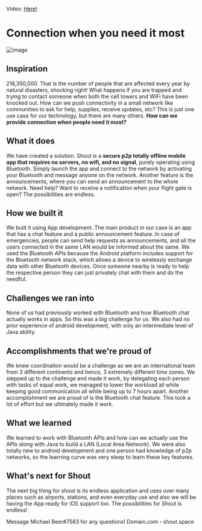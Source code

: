Video: [Here!](https://youtu.be/iUIqGWZhUts)

# Connection when you need it most

![image](https://challengepost-s3-challengepost.netdna-ssl.com/photos/production/software_photos/001/408/104/datas/original.png)

## Inspiration

218,350,000. That is the number of people that are affected every year by natural disasters, shocking right! What happens if you are trapped and trying to contact someone when both the cell towers and WiFi have been knocked out. How can we push connectivity in a small network like communities to ask for help, supplies, receive updates, etc? This is just one use case for our technology, but there are many others. **How can we provide connection when people need it most?**

## What it does
We have created a solution. Shout is a **secure p2p totally offline mobile app that requires no servers, no wifi, and no signal**, purely operating using Bluetooth. Simply launch the app and connect to the network by activating your Bluetooth and message anyone on the network. Another feature is the announcements, where you can send an announcement to the whole network. Need help? Want to receive a notification when your flight gate is open? The possibilities are endless.

## How we built it
We built it using App development. The main product in our case is an app that has a chat feature and a public announcement feature. In case of emergencies, people can send help requests as announcements, and all the users connected in the same LAN would be informed about the same.
We used the Bluetooth APIs because the Android platform includes support for the Bluetooth network stack, which allows a device to wirelessly exchange data with other Bluetooth devices. Once someone nearby is ready to help the respective person they can just privately chat with them and do the needful.

## Challenges we ran into
None of us had previously worked with Bluetooth and how Bluetooth chat actually works in apps. So this was a big challenge for us. We also had no prior experience of android development, with only an intermediate level of Java ability.

## Accomplishments that we're proud of
We knew coordination would be a challenge as we are an international team from 3 different continents and hence, 3 extremely different time zones. We stepped up to the challenge and made it work, by delegating each person with tasks of equal work, we managed to lower the workload all while keeping good communication all while being up to 7 hours apart. Another accomplishment we are proud of is the Bluetooth chat feature. This took a lot of effort but we ultimately made it work.

## What we learned
We learned to work with Bluetooth APIs and how can we actually use the APIs along with Java to build a LAN (Local Area Network). We were also totally new to android development and one person had knowledge of p2p networks, so the learning curve was very steep to learn these key features.

## What's next for Shout
The next big thing for shout is its endless application and uses over many places such as airports, stations, and even everyday use and also we will be having the App ready for iOS support too. The possibilities for Shout is endless!

Message Michael Beer#7583 for any questions!
Domain.com - shout.space
